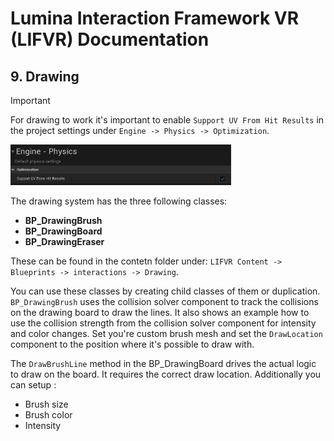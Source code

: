 # Lumina Interaction Framework VR (LIFVR) Documentation

## 9. Drawing

> [!IMPORTANT] 
> For drawing to work it's important to enable `Support UV From Hit Results` in the project settings under `Engine -> Physics -> Optimization`.

<img src="./images/DrawingSetting.png" style="width: 70%;">

The drawing system has the three following classes:

- **BP_DrawingBrush**
- **BP_DrawingBoard**
- **BP_DrawingEraser**

These can be found in the contetn folder under: `LIFVR Content -> Blueprints -> interactions -> Drawing`.

You can use these classes by creating child classes of them or duplication.
`BP_DrawingBrush` uses the collision solver component to track the collisions on the drawing board to draw the lines. It also shows an example how to use the collision strength from the collision solver component for intensity and color changes. 
Set you're custom brush mesh and set the `DrawLocation` component to the position where it's possible to draw with. 

The `DrawBrushLine` method in the BP_DrawingBoard drives the actual logic to draw on the board. It requires the correct draw location. Additionally you can setup :
- Brush size
- Brush color
- Intensity
